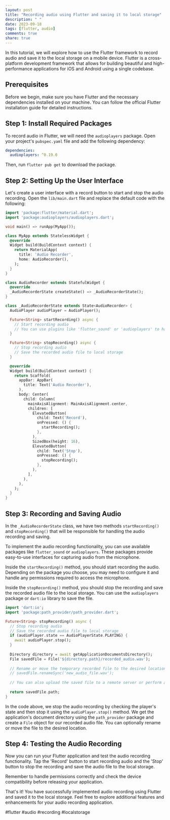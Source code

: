 ```yaml
---
layout: post
title: "Recording audio using Flutter and saving it to local storage"
description: " "
date: 2023-09-18
tags: [flutter, audio]
comments: true
share: true
---
```


In this tutorial, we will explore how to use the Flutter framework to record audio and save it to the local storage on a mobile device. Flutter is a cross-platform development framework that allows for building beautiful and high-performance applications for iOS and Android using a single codebase.

## Prerequisites

Before we begin, make sure you have Flutter and the necessary dependencies installed on your machine. You can follow the official Flutter installation guide for detailed instructions.

## Step 1: Install Required Packages

To record audio in Flutter, we will need the `audioplayers` package. Open your project's `pubspec.yaml` file and add the following dependency:

```yaml
dependencies:
  audioplayers: ^0.19.0
```

Then, run `flutter pub get` to download the package.

## Step 2: Setting Up the User Interface

Let's create a user interface with a record button to start and stop the audio recording. Open the `lib/main.dart` file and replace the default code with the following:

```dart
import 'package:flutter/material.dart';
import 'package:audioplayers/audioplayers.dart';

void main() => runApp(MyApp());

class MyApp extends StatelessWidget {
  @override
  Widget build(BuildContext context) {
    return MaterialApp(
      title: 'Audio Recorder',
      home: AudioRecorder(),
    );
  }
}

class AudioRecorder extends StatefulWidget {
  @override
  _AudioRecorderState createState() => _AudioRecorderState();
}

class _AudioRecorderState extends State<AudioRecorder> {
  AudioPlayer audioPlayer = AudioPlayer();

  Future<String> startRecording() async {
    // Start recording audio
    // You can use plugins like 'flutter_sound' or 'audioplayers' to handle audio recording
  }

  Future<String> stopRecording() async {
    // Stop recording audio
    // Save the recorded audio file to local storage
  }

  @override
  Widget build(BuildContext context) {
    return Scaffold(
      appBar: AppBar(
        title: Text('Audio Recorder'),
      ),
      body: Center(
        child: Column(
          mainAxisAlignment: MainAxisAlignment.center,
          children: [
            ElevatedButton(
              child: Text('Record'),
              onPressed: () {
                startRecording();
              },
            ),
            SizedBox(height: 16),
            ElevatedButton(
              child: Text('Stop'),
              onPressed: () {
                stopRecording();
              },
            ),
          ],
        ),
      ),
    );
  }
}
```

## Step 3: Recording and Saving Audio

In the `_AudioRecorderState` class, we have two methods `startRecording()` and `stopRecording()` that will be responsible for handling the audio recording and saving.

To implement the audio recording functionality, you can use available packages like `flutter_sound` or `audioplayers`. These packages provide easy-to-use interfaces for capturing audio from the microphone.

Inside the `startRecording()` method, you should start recording the audio. Depending on the package you choose, you may need to configure it and handle any permissions required to access the microphone.

Inside the `stopRecording()` method, you should stop the recording and save the recorded audio file to the local storage. You can use the `audioplayers` package or `dart:io` library to save the file.

```dart
import 'dart:io';
import 'package:path_provider/path_provider.dart';

Future<String> stopRecording() async {
  // Stop recording audio
  // Save the recorded audio file to local storage
  if (audioPlayer.state == AudioPlayerState.PLAYING) {
    await audioPlayer.stop();
  }
  
  Directory directory = await getApplicationDocumentsDirectory();
  File savedFile = File('${directory.path}/recorded_audio.wav');
  
  // Rename or move the temporary recorded file to the desired location
  // savedFile.renameSync('new_audio_file.wav');
  
  // You can also upload the saved file to a remote server or perform any other operations
  
  return savedFile.path;
}
```

In the code above, we stop the audio recording by checking the player's state and then stop it using the `audioPlayer.stop()` method. We get the application's document directory using the `path_provider` package and create a `File` object for our recorded audio file. You can optionally rename or move the file to the desired location.

## Step 4: Testing the Audio Recording

Now you can run your Flutter application and test the audio recording functionality. Tap the 'Record' button to start recording audio and the 'Stop' button to stop the recording and save the audio file to the local storage.

Remember to handle permissions correctly and check the device compatibility before releasing your application.

That's it! You have successfully implemented audio recording using Flutter and saved it to the local storage. Feel free to explore additional features and enhancements for your audio recording application.

#flutter #audio #recording #localstorage